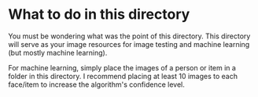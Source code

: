 # What to do in this directory
You must be wondering what was the point of this directory.
This directory will serve as your image resources for image testing and machine learning (but mostly machine learning).

For machine learning, simply place the images of a person or item in a folder in this directory. I recommend placing at least 10 images to each face/item 
to increase the algorithm's confidence level.

